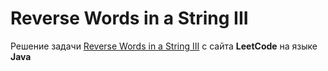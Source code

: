 # Reverse Words in a String III
Решение задачи [Reverse Words in a String III](https://leetcode.com/problems/reverse-words-in-a-string-iii) c сайта **LeetCode** на языке **Java**